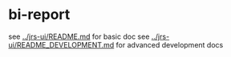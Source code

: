 # bi-report

see [../jrs-ui/README.md]() for basic doc
see [../jrs-ui/README_DEVELOPMENT.md]() for advanced development docs